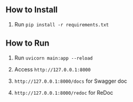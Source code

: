 ## How to Install

1. Run `pip install -r requirements.txt`

## How to Run

1. Run `uvicorn main:app --reload`
1. Access `http://127.0.0.1:8000`

1. `http://127.0.0.1:8000/docs` for Swagger doc
1. `http://127.0.0.1:8000/redoc` for ReDoc